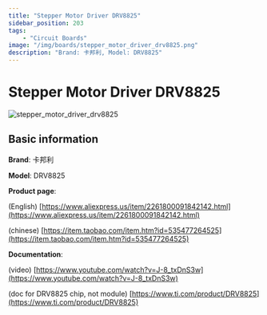 ```yaml
---
title: "Stepper Motor Driver DRV8825"
sidebar_position: 203
tags:
    - "Circuit Boards"
image: "/img/boards/stepper_motor_driver_drv8825.png"
description: "Brand: 卡邦利, Model: DRV8825"
---
```

# Stepper Motor Driver DRV8825

![stepper_motor_driver_drv8825](/img/boards/stepper_motor_driver_drv8825.png)

## Basic information

**Brand**: 卡邦利

**Model**: DRV8825

**Product page**: 

\(English\) [https://www.aliexpress.us/item/2261800091842142.html](https://www.aliexpress.us/item/2261800091842142.html) 

\(chinese\) [https://item.taobao.com/item.htm?id=535477264525](https://item.taobao.com/item.htm?id=535477264525)

**Documentation**: 

\(video\) [https://www.youtube.com/watch?v=J-8_txDnS3w](https://www.youtube.com/watch?v=J-8_txDnS3w)

\(doc for DRV8825 chip, not module\) [https://www.ti.com/product/DRV8825](https://www.ti.com/product/DRV8825)

